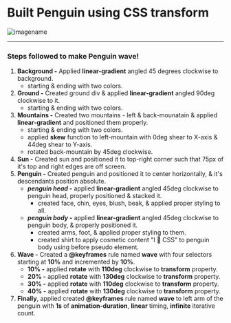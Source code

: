 # **Built Penguin using CSS transform**

![imagename](imagelink)

---

### **Steps followed to make Penguin wave!**

1. **Background -** Applied **linear-gradient** angled 45 degrees clockwise to background.
   - starting & ending with two colors.
2. **Ground -** Created ground div & applied **linear-gradient** angled 90deg clockwise to it.
   - starting & ending with two colors.
3. **Mountains -** Created two mountains - left & back-mounatain & applied **linear-gradient** and positioned them properly.
   - starting & ending with two colors.
   - applied **skew** function to left-mountain with 0deg shear to X-axis & 44deg shear to Y-axis.
   - rotated back-mountain by 45deg clockwise.
4. **Sun -** Created sun and positioned it to top-right corner such that 75px of it's top and right edges are off screen.
5. **Penguin -** Created penguin and positioned it to center horizontally, & it's descendants position absolute.
   - _**penguin head -**_ applied **linear-gradient** angled 45deg clockwise to penguin head, properly positioned & stacked it.
      - created face, chin, eyes, blush, beak, & applied proper styling to all.
   - _**penguin body -**_ applied **linear-gradient** angled 45deg clockwise to penguin body, & properly positioned it.
      - created arms, foot, & applied proper styling to them.
      - created shirt to apply cosmetic content "I 💜 CSS" to penguin body using before pseudo element.
6. **Wave -** Created a **@keyframes** rule named **wave** with four selectors starting at **10%** and incremented by **10%**.
   - **10% -** applied **rotate** with **110deg** clockwise to **transform** property.
   - **20% -** applied **rotate** with **130deg** clockwise to **transform** property.
   - **30% -** applied **rotate** with **110deg** clockwise to **transform** property.
   - **40% -** applied **rotate** with **130deg** clockwise to **transform** property.
7. **Finally**, applied created **@keyframes** rule named **wave** to left arm of the penguin with **1s** of **animation-duration**, **linear** timing, **infinite** iterative count.